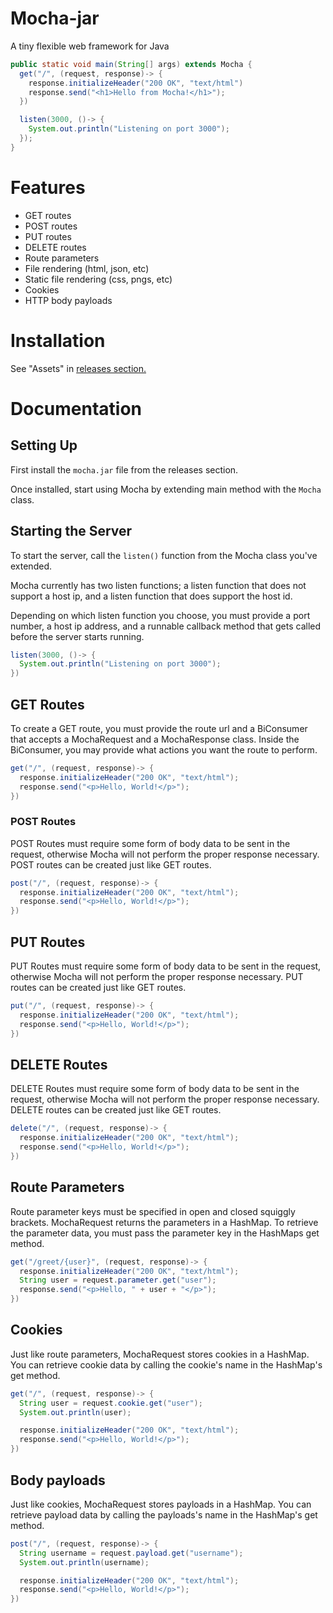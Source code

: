# Mocha-jar
A tiny flexible web framework for Java
```Java
public static void main(String[] args) extends Mocha {
  get("/", (request, response)-> {
    response.initializeHeader("200 OK", "text/html")
    response.send("<h1>Hello from Mocha!</h1>");
  })

  listen(3000, ()-> {
    System.out.println("Listening on port 3000");
  });
}
```
# Features
- GET routes
- POST routes
- PUT routes
- DELETE routes
- Route parameters
- File rendering (html, json, etc)
- Static file rendering (css, pngs, etc)
- Cookies
- HTTP body payloads

# Installation
See "Assets" in <a href="https://github.com/GabrielGavrilov/mocha-jar/releases/tag/alpha">releases section.</a>

# Documentation
## Setting Up
First install the ``mocha.jar`` file from the releases section.

Once installed, start using Mocha by extending main method with the ``Mocha`` class. 

## Starting the Server
To start the server, call the ``listen()`` function from the Mocha class you've extended. 

Mocha currently has two listen functions; a listen function that does not support a host ip, and a listen function that does support the host id. 

Depending on which listen function you choose, you must provide a port number, a host ip address, and a runnable callback method that gets called before the server starts running. 

``` Java
listen(3000, ()-> {
  System.out.println("Listening on port 3000");
})
```
## GET Routes
To create a GET route, you must provide the route url and a BiConsumer that accepts a MochaRequest and a MochaResponse class. Inside the BiConsumer, you may provide what actions you want the route to perform. 

```Java
get("/", (request, response)-> {
  response.initializeHeader("200 OK", "text/html");
  response.send("<p>Hello, World!</p>");
})
```
### POST Routes
POST Routes must require some form of body data to be sent in the request, otherwise Mocha will not perform the proper response necessary. POST routes can be created just like GET routes.

```Java
post("/", (request, response)-> {
  response.initializeHeader("200 OK", "text/html");
  response.send("<p>Hello, World!</p>");
})
```
## PUT Routes
PUT Routes must require some form of body data to be sent in the request, otherwise Mocha will not perform the proper response necessary. PUT routes can be created just like GET routes.

```Java
put("/", (request, response)-> {
  response.initializeHeader("200 OK", "text/html");
  response.send("<p>Hello, World!</p>");
})
```
## DELETE Routes
DELETE Routes must require some form of body data to be sent in the request, otherwise Mocha will not perform the proper response necessary. DELETE routes can be created just like GET routes.

```Java
delete("/", (request, response)-> {
  response.initializeHeader("200 OK", "text/html");
  response.send("<p>Hello, World!</p>");
})
```
## Route Parameters
Route parameter keys must be specified in open and closed squiggly brackets. MochaRequest returns the parameters in a HashMap. To retrieve the parameter data, you must pass the parameter key in the HashMaps get method.

```Java
get("/greet/{user}", (request, response)-> {
  response.initializeHeader("200 OK", "text/html");
  String user = request.parameter.get("user");
  response.send("<p>Hello, " + user + "</p>");
})
```
## Cookies
Just like route parameters, MochaRequest stores cookies in a HashMap. You can retrieve cookie data by calling the cookie's name in the HashMap's get method. 

```Java
get("/", (request, response)-> {
  String user = request.cookie.get("user");
  System.out.println(user);

  response.initializeHeader("200 OK", "text/html");
  response.send("<p>Hello, World!</p>");
})
```
## Body payloads
Just like cookies, MochaRequest stores payloads in a HashMap. You can retrieve payload data by calling the payloads's name in the HashMap's get method. 

```Java
post("/", (request, response)-> {
  String username = request.payload.get("username");
  System.out.println(username);

  response.initializeHeader("200 OK", "text/html");
  response.send("<p>Hello, World!</p>");
})
```
